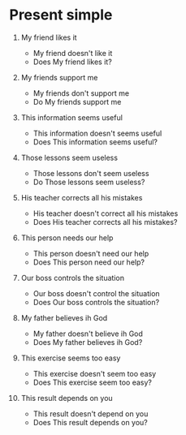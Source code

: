 # Present simple

1. My friend likes it
    * My friend doesn't like it
    * Does My friend likes it?

2. My friends support me
    * My friends don't support me
    * Do My friends support me

3. This information seems useful
    * This information doesn't seems useful
    * Does This information seems useful?

4. Those lessons seem useless
    * Those lessons don't seem useless
    * Do Those lessons seem useless?

5. His teacher corrects all his mistakes
    * His teacher doesn't correct all his mistakes
    * Does His teacher corrects all his mistakes?

6. This person needs our help
    * This person doesn't need our help
    * Does This person need our help?

7. Our boss controls the situation
    * Our boss doesn't control the situation
    * Does Our boss controls the situation?

8. My father believes ih God
    * My father doesn't believe ih God
    * Does My father believes ih God?

9. This exercise seems too easy
    * This exercise doesn't seem too easy
    * Does This exercise seem too easy?

10. This result depends on you
    * This result doesn't depend on you
    * Does This result depends on you?

